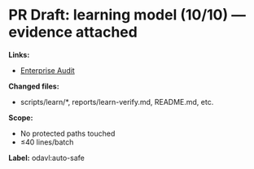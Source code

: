 # PR Draft: learning model (10/10) — evidence attached

**Links:**
- [Enterprise Audit](../final-enterprise-audit.md)

**Changed files:**
- scripts/learn/*, reports/learn-verify.md, README.md, etc.

**Scope:**
- No protected paths touched
- ≤40 lines/batch

**Label:** odavl:auto-safe
